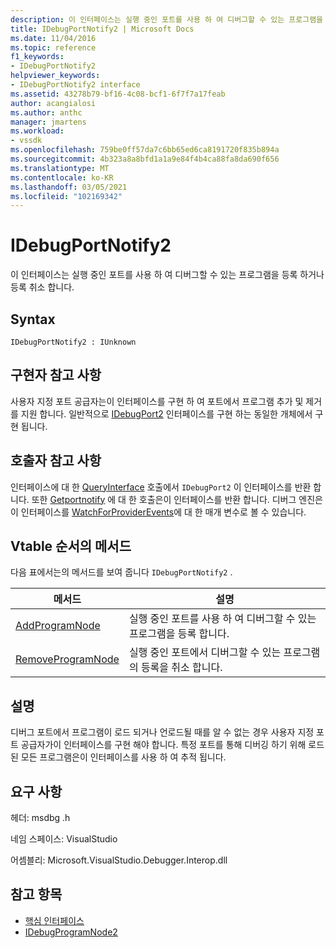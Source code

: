 ```yaml
---
description: 이 인터페이스는 실행 중인 포트를 사용 하 여 디버그할 수 있는 프로그램을 등록 하거나 등록 취소 합니다.
title: IDebugPortNotify2 | Microsoft Docs
ms.date: 11/04/2016
ms.topic: reference
f1_keywords:
- IDebugPortNotify2
helpviewer_keywords:
- IDebugPortNotify2 interface
ms.assetid: 43278b79-bf16-4c08-bcf1-6f7f7a17feab
author: acangialosi
ms.author: anthc
manager: jmartens
ms.workload:
- vssdk
ms.openlocfilehash: 759be0ff57da7c6bb65ed6ca8191720f835b894a
ms.sourcegitcommit: 4b323a8a8bfd1a1a9e84f4b4ca88fa8da690f656
ms.translationtype: MT
ms.contentlocale: ko-KR
ms.lasthandoff: 03/05/2021
ms.locfileid: "102169342"
---
```

# <a name="idebugportnotify2"></a>IDebugPortNotify2
이 인터페이스는 실행 중인 포트를 사용 하 여 디버그할 수 있는 프로그램을 등록 하거나 등록 취소 합니다.

## <a name="syntax"></a>Syntax

```
IDebugPortNotify2 : IUnknown
```

## <a name="notes-for-implementers"></a>구현자 참고 사항
 사용자 지정 포트 공급자는이 인터페이스를 구현 하 여 포트에서 프로그램 추가 및 제거를 지원 합니다. 일반적으로 [IDebugPort2](../../../extensibility/debugger/reference/idebugport2.md) 인터페이스를 구현 하는 동일한 개체에서 구현 됩니다.

## <a name="notes-for-callers"></a>호출자 참고 사항
 인터페이스에 대 한 [QueryInterface](/cpp/atl/queryinterface) 호출에서 `IDebugPort2` 이 인터페이스를 반환 합니다. 또한 [Getportnotify](../../../extensibility/debugger/reference/idebugdefaultport2-getportnotify.md) 에 대 한 호출은이 인터페이스를 반환 합니다. 디버그 엔진은이 인터페이스를 [WatchForProviderEvents](../../../extensibility/debugger/reference/idebugprogramprovider2-watchforproviderevents.md)에 대 한 매개 변수로 볼 수 있습니다.

## <a name="methods-in-vtable-order"></a>Vtable 순서의 메서드
 다음 표에서는의 메서드를 보여 줍니다 `IDebugPortNotify2` .

|메서드|설명|
|------------|-----------------|
|[AddProgramNode](../../../extensibility/debugger/reference/idebugportnotify2-addprogramnode.md)|실행 중인 포트를 사용 하 여 디버그할 수 있는 프로그램을 등록 합니다.|
|[RemoveProgramNode](../../../extensibility/debugger/reference/idebugportnotify2-removeprogramnode.md)|실행 중인 포트에서 디버그할 수 있는 프로그램의 등록을 취소 합니다.|

## <a name="remarks"></a>설명
 디버그 포트에서 프로그램이 로드 되거나 언로드될 때를 알 수 없는 경우 사용자 지정 포트 공급자가이 인터페이스를 구현 해야 합니다. 특정 포트를 통해 디버깅 하기 위해 로드 된 모든 프로그램은이 인터페이스를 사용 하 여 추적 됩니다.

## <a name="requirements"></a>요구 사항
 헤더: msdbg .h

 네임 스페이스: VisualStudio

 어셈블리: Microsoft.VisualStudio.Debugger.Interop.dll

## <a name="see-also"></a>참고 항목
- [핵심 인터페이스](../../../extensibility/debugger/reference/core-interfaces.md)
- [IDebugProgramNode2](../../../extensibility/debugger/reference/idebugprogramnode2.md)

